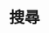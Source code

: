 ---
title: "搜尋"
slug: "search"
layout: "search"
outputs:
    - html
    - json
menu:
    main:
        weight: 4
        params: 
            icon: search
---